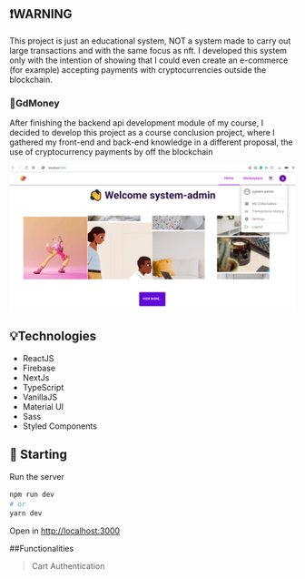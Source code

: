 ## ❗WARNING
This project is just an educational system, NOT a system made to carry out large transactions
and with the same focus as nft. I developed this system only with the intention of showing that 
I could even create an e-commerce (for example) accepting payments with cryptocurrencies outside the blockchain.

### 💸GdMoney
After finishing the backend api development module of my course, I decided to develop this
project as a course conclusion project, where I gathered my front-end and back-end knowledge
in a different proposal, the use of cryptocurrency payments by off the blockchain

![ImagemSistema](public/assets/img//screenshot.png)

## 💡Technologies
- ReactJS
- Firebase
- NextJs
- TypeScript
- VanillaJS
- Material UI
- Sass
- Styled Components

## 🚀 Starting
Run the server
```bash
npm run dev
# or
yarn dev
```
Open in [http://localhost:3000](http://localhost:3000) 

##Functionalities
>Cart
>Authentication
